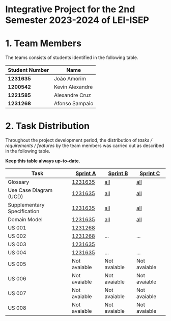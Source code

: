 # Integrative Project for the 2nd Semester 2023-2024 of LEI-ISEP

# 1. Team Members

The teams consists of students identified in the following table.

| Student Number | Name            |
|----------------|-----------------|
| **1231635**    | João Amorim     |
| **1200542**    | Kevin Alexandre |
| **1221585**    | Alexandre Cruz  |
| **1231268**    | Afonso Sampaio  |

# 2. Task Distribution ###

Throughout the project development period, the distribution of _tasks / requirements / features_ by the team members
was carried out as described in the following table.

**Keep this table always up-to-date.**

| Task                        | [Sprint A](sprintA/Readme.md)                                                                  | [Sprint B](sprintB/Readme.md)                                                              | [Sprint C](sprintC/Readme.md)                                                              |
|-----------------------------|------------------------------------------------------------------------------------------------|--------------------------------------------------------------------------------------------|--------------------------------------------------------------------------------------------|
| Glossary                    | [1231635](sprintA/global-artifacts/01.requirements-engineering/glossary.md)                    | [all](sprintB/global-artifacts/01.engineering-requirements/glossary.md)                    | [all](sprintC/global-artifacts/01.engineering-requirements/glossary.md)                    |
| Use Case Diagram (UCD)      | [1231635](sprintA/global-artifacts/01.requirements-engineering/use-case-diagram.md)            | [all](sprintB/global-artifacts/01.engineering-requirements/use-case-diagram.md)            | [all](sprintC/global-artifacts/01.engineering-requirements/use-case-diagram.md)            |
| Supplementary Specification | [1231635](sprintA/global-artifacts/01.requirements-engineering/supplementary-specification.md) | [all](sprintB/global-artifacts/01.engineering-requirements/supplementary-specification.md) | [all](sprintC/global-artifacts/01.engineering-requirements/supplementary-specification.md) |
| Domain Model                | [1231635](sprintA/global-artifacts/02.analysis/analysis.md)                                    | [all](sprintB/global-artifacts/02.analysis/analysis.md)                                    | [all](sprintC/global-artifacts/02.analysis/analysis.md)                                    |
| US 001                      | [1231268](sprintA/us001/Readme.md)                                                             |                                                                                            |                                                                                            |
| US 002                      | [1231268](...)                                                                                 | ...                                                                                        | ...                                                                                        |
| US 003                      | [1231635](sprintA/us006/Readme.md)                                                             |                                                                                            |                                                                                            |
| US 004                      | [1231635](...)                                                                                 | ...                                                                                        | ...                                                                                        |
| US 005                      | Not avaiable                                                                                   | Not avaiable                                                                                           | Not avaiable                                                                                           |
| US 006                      | Not avaiable                                                                                   | Not avaiable                                                                                           | Not avaiable                                                                                           |
| US 007                      | Not avaiable                                                                                   | Not avaiable                                                                                           | Not avaiable                                                                                           |
| US 008                      | Not avaiable                                                                                   | Not avaiable                                                                                           | Not avaiable                                                                                           |